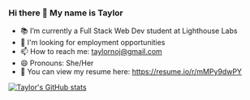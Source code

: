### Hi there 👋 My name is Taylor

- 📚 I’m currently a Full Stack Web Dev student at Lighthouse Labs
- 🔭 I'm looking for employment opportunities
- 📫 How to reach me: taylornoj@gmail.com
- 😄 Pronouns: She/Her
- 📄 You can view my resume here: https://resume.io/r/mMPy9dwPY

[![Taylor's GitHub stats](https://github-readme-stats.vercel.app/api?username=taylornoj)](https://github.com/taylornoj/github-readme-stats)


